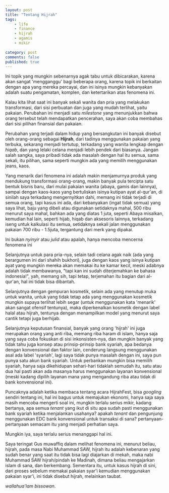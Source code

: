 ```yaml
---
layout: post
title: "Tentang Hijrah"
tags: 
    - life
    - finance
    - hijrah
    - agamis
    - mikir
    
category: post
comments: false
published: true
---
```



Ini topik yang mungkin sebenarnya agak tabu untuk dibicarakan, karena akan sangat 'mengganggu' bagi beberapa orang, karena topik ini berkaitan dengan apa yang mereka percayai, dan ini isinya mungkin kebanyakan adalah suatu pengamatan, komplen, dan ketertarikan atas fenomena ini.

Kalau kita lihat saat ini banyak sekali wanita dan pria yang melakukan transformasi, dari sisi perbuatan dan juga yang mudah terlihat, yaitu pakaian. Perubahan ini menjadi satu _milestone_ yang menunjukkan bahwa orang tersebut telah mendapatkan pencerahan, saya akan coba membahas dari sisi pilihan finansial dan pakaian.
<!--more-->
Perubahan yang terjadi dalam hidup yang bersangkutan ini banyak disebut oleh orang-orang sebagai **Hijrah**, dari tadinya menggunakan pakaian yang terbuka, sekarang menjadi tertutup, terkadang yang wanita lengkap dengan _hiqab_, dan yang lelaki celana menjadi lebih pendek dari biasanya. Jangan salah sangka, saya pribadi tidak ada masalah dengan hal itu semua, sama sekali, itu pilihan, sama seperti mungkin ada yang memilih menggunakan jeans, kaos.

Yang menarik dari fenomena ini adalah makin menjamurnya produk yang mendukung transformasi orang-orang, makin banyak pula tercipta satu bentuk bisnis baru, dari mulai pakaian wanita (abaya, gamis dan lainnya), sampai dengan kaos-kaos yang bertuliskan isinya kutipan ayat al-qur'an, di sinilah saya terkadang mengernyitkan dahi, memang ini tidak terjadi di semua orang, tapi kasus ini ada, dari kebanyakan (ingat tidak semua) yang saya lihat, baju yang dibeli atau digunakan setidaknya mahal, 500 ribu menurut saya mahal, bahkan ada yang diatas 1 juta, seperti Abaya misalkan, kemudian hal lain, seperti hijab, hiqab dan aksesoris lainnya, terkadang iseng untuk kalkulasi itu semua, setidaknya sekali jalan menggunakan pakaian 700 ribu - 1.5juta, tergantung dari merk yang dipakai.

Ini bukan _nyinyir_ atau _julid_ atau apalah, hanya mencoba mencerna fenomena ini

Selanjutnya untuk para pria-nya, selain tadi celana agak naik (ada yang berargumen ini dari shahih bukhori), juga dengan kaos yang isinya kutipan ayat yang mungkin mereka akan memakai itu ke kamar kecil, meski adabnya adalah tidak membawanya, "tapi kan ini sudah diterjemahkan ke bahasa indonesia!", yah, memang sih, tapi tetap, terjemahan itu bagian dari al-qur'an, hal ini tidak bisa dibantah.

Selanjutnya dengan gempuran kosmetik, selain ada yang menutup muka untuk wanita, untuk yang tidak tetap ada yang menggunakan kosmetik mungkin supaya terlihat lebih segar (untuk menggunakan kata 'menarik' akan sangat ofensif tentunya), maka diperkenalkan kosmetik dengan label halal atau hijrah, tentunya dengan menampilkan model yang menurut saya cantik tetapi juga berhijab.

Selanjutnya keputusan finansial, banyak yang orang 'hijrah' ini juga merupakan orang yang anti riba, memang riba haram di islam, hanya saja yang saya coba fokuskan di sisi inkonsisten-nya, dan mungkin banyak yang tidak tahu juga konsep atau prinsip-prinsip bank syariah, apa bedanya dengan konvensional dan faktor lain, cenderung langsung menggunakan asal ada label 'syariah', lagi saya tidak punya masalah dengan ini, saya pun punya satu akun bank syariah. Untuk perbankan mungkin bisa memilih syariah, hanya saja dikehidupan sehari-hari tidaklah semudah itu, satu atau dua hal pasti akan ada masanya harus menggunakan layanan konvensional (meski kadang dipilih layanan mana yang mengandung riba atau tidak di bank konvensional ini).

Puncaknya adalah ketika membaca tentang acara HijrahFest, bisa _googling_ sendiri tentang ini, hal ini bagus untuk memajukan ekonomi, hanya saja saya masih mencoba mengerti soal ini, mungkin terlalu serius mikir, kadang bertanya, apa semua _tenant_ yang ikut di situ apa sudah pasti menggunakan bank syariah ketika menjalankan usahanya? apakah _tenant_ dan pengunjung menggunakan EDC bank konvensional untuk transaksi di sana? pertanyaan-pertanyaan semacam itu yang menjadi perhatian saya.

Mungkin iya, saya terlalu serius menanggapi hal ini.

Saya teringat Gus muwaffiq dalam melihat fenomena ini, menurut beliau, hijrah, pada masa Nabi Muhammad SAW, hijrah itu adalah kebenaran yang sudah benar yang saat itu tidak bisa lagi diajarkan di mekah, maka nabi Muhammad SAW hijrah/pindah ke Madinah, dimana beliau mengajarkan islam di sana, dan berkembang. Sementara itu, untuk kasus hijrah di sini, dari proses sebelum memakai pakaian syar'i kemudian menggunakan pakaian syar'i, ini tidak disebut hijrah, melainkan taubat.

_wallahua'lam bissowan_.